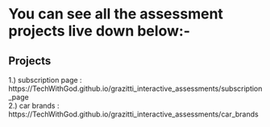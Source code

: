 <h1>You can see all the assessment projects live down below:- <br/></h1>
<h2>Projects</h2>
1.) subscription page : https://TechWithGod.github.io/grazitti_interactive_assessments/subscription_page <br/>
2.) car brands : https://TechWithGod.github.io/grazitti_interactive_assessments/car_brands
